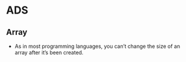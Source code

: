 # ADS

## Array

- As in most programming languages, you can’t change the size of an array after it’s been created.
